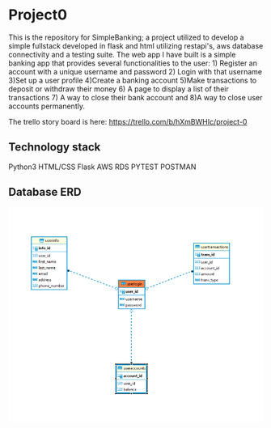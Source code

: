 # Project0

This is the repository for SimpleBanking; a project utilized  to develop a simple fullstack developed in flask and html utilizing restapi's, aws database connectivity and a testing suite.
The web app I have built is a simple banking app that provides several functionalities to the user: 1) Register an account with a unique username and password 2) Login with that username 3)Set up a user profile
4)Create a banking account 5)Make transactions to deposit or withdraw their money 6) A page to display a list of their transactions 7) A way to close their bank account and 8)A way to close user accounts permanently.

The trello story board is here: https://trello.com/b/hXmBWHIc/project-0

Technology stack
----------------------

Python3
HTML/CSS
Flask
AWS RDS
PYTEST
POSTMAN

Database ERD
---------------
![image info](./databaseschema.png)
